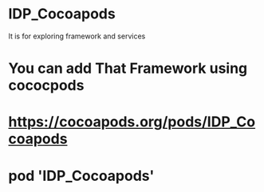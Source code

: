 # IDP_Cocoapods
It is for exploring framework and services

# You can add That Framework using cococpods

# https://cocoapods.org/pods/IDP_Cocoapods
# pod 'IDP_Cocoapods'
